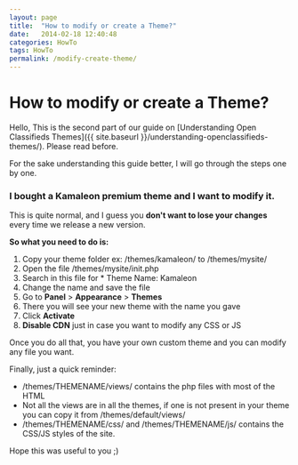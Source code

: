 ```yaml
---
layout: page
title:  "How to modify or create a Theme?"
date:   2014-02-18 12:40:48
categories: HowTo
tags: HowTo
permalink: /modify-create-theme/
---
```

# How to modify or create a Theme?

Hello, This is the second part of our guide on [Understanding Open Classifieds Themes]({{ site.baseurl }}/understanding-openclassifieds-themes/). Please read before. 

For the sake understanding this guide better, I will go through the steps one by one. 

### I bought a Kamaleon premium theme and I want to modify it.

This is quite normal, and I guess you **don't want to lose your changes** every time we release a new version. 

**So what you need to do is:**

1. Copy your theme folder ex: /themes/kamaleon/ to /themes/mysite/
2. Open the file /themes/mysite/init.php
3. Search in this file for * Theme Name: Kamaleon
4. Change the name and save the file
5. Go to **Panel** > **Appearance** > **Themes**
6. There you will see your new theme with the name you gave
7. Click **Activate**
8. **Disable CDN** just in case you want to modify any CSS or JS

Once you do all that, you have your own custom theme and you can modify any file you want. 

Finally, just a quick reminder: 

* /themes/THEMENAME/views/ contains the php files with most of the HTML
* Not all the views are in all the themes, if one is not present in your theme you can copy it from /themes/default/views/
* /themes/THEMENAME/css/ and /themes/THEMENAME/js/ contains the CSS/JS styles of the site.

Hope this was useful to you ;)

<!--title: How to modify or create a Theme?
link: http://open-classifieds.com/2014/02/18/modify-create-theme/
author: admin
description: 
post_id: 11417
created: 2014/02/18 13:40:48
created_gmt: 2014/02/18 12:40:48
comment_status: open
post_name: modify-create-theme
status: publish
post_type: post-->